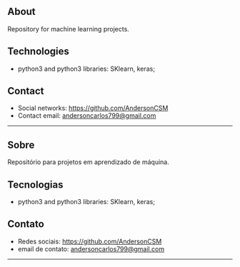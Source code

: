 ## About
Repository for machine learning projects.

## Technologies
- python3 and python3 libraries: SKlearn, keras;

## Contact
- Social networks: https://github.com/AndersonCSM
- Contact email: andersoncarlos799@gmail.com

---
## Sobre
Repositório para projetos em aprendizado de máquina.

## Tecnologias
- python3 and python3 libraries: SKlearn, keras;

## Contato
- Redes sociais: https://github.com/AndersonCSM
- email de contato: andersoncarlos799@gmail.com

---
